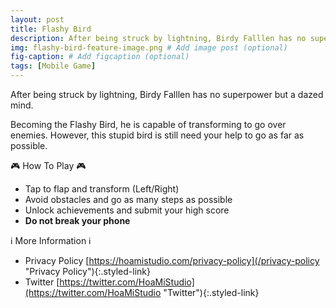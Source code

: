 ```yaml
---
layout: post
title: Flashy Bird
description: After being struck by lightning, Birdy Falllen has no superpower but a dazed mind. # Add post description (optional)
img: flashy-bird-feature-image.png # Add image post (optional)
fig-caption: # Add figcaption (optional)
tags: [Mobile Game]
---
```

After being struck by lightning, Birdy Falllen has no superpower but a dazed mind.

Becoming the Flashy Bird, he is capable of transforming to go over enemies. However, this stupid bird is still need your help to go as far as possible.

🎮 How To Play 🎮
- Tap to flap and transform (Left/Right)
- Avoid obstacles and go as many steps as possible
- Unlock achievements and submit your high score
- <b>Do not break your phone</b>

ℹ️ More Information ℹ️
- Privacy Policy [https://hoamistudio.com/privacy-policy](/privacy-policy "Privacy Policy"){:.styled-link}
- Twitter [https://twitter.com/HoaMiStudio](https://twitter.com/HoaMiStudio "Twitter"){:.styled-link}